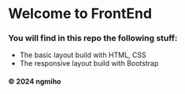 # Welcome to FrontEnd
### You will find in this repo the following stuff:
* The basic layout build with HTML, CSS
* The responsive layout build with Bootstrap
#### © 2024 ngmiho
